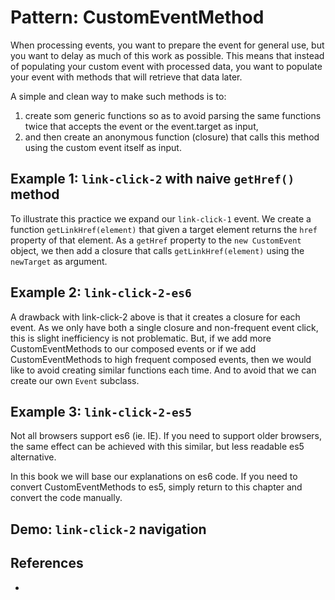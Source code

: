 # Pattern: CustomEventMethod

When processing events, you want to prepare the event for general use, but you want to delay 
as much of this work as possible.
This means that instead of populating your custom event with processed data, 
you want to populate your event with methods that will retrieve that data later.

A simple and clean way to make such methods is to:
 1. create som generic functions so as to avoid parsing the same functions twice 
    that accepts the event or the event.target as input,
 2. and then create an anonymous function (closure) that calls this method using the custom event 
    itself as input.

## Example 1: `link-click-2` with naive `getHref()` method

To illustrate this practice we expand our `link-click-1` event. 
We create a function `getLinkHref(element)` that given a target element returns 
the `href` property of that element.
As a `getHref` property to the `new CustomEvent` object, 
we then add a closure that calls `getLinkHref(element)` using the `newTarget` as argument.

<script src="https://cdn.jsdelivr.net/npm/joievents@1.0.0/src/webcomps/PrettyPrinter.js"></script>
<pretty-printer href="https://raw.githubusercontent.com/orstavik/JoiEvents/master/src/browse/link-click-2.js"></pretty-printer>

## Example 2: `link-click-2-es6`
                                                                    
A drawback with link-click-2 above is that it creates a closure for each event.
As we only have both a single closure and non-frequent event click, this is slight inefficiency
is not problematic. But, if we add more CustomEventMethods to our composed events or
if we add CustomEventMethods to high frequent composed events, then we would like to avoid
creating similar functions each time. And to avoid that we can create our own `Event` subclass.

<pretty-printer href="https://raw.githubusercontent.com/orstavik/JoiEvents/master/src/browse/link-click-2-es6.js"></pretty-printer>

## Example 3: `link-click-2-es5`

Not all browsers support es6 (ie. IE). If you need to support older browsers, 
the same effect can be achieved with this similar, but less readable es5 alternative.

<pretty-printer href="https://raw.githubusercontent.com/orstavik/JoiEvents/master/src/browse/link-click-2-es5.js"></pretty-printer>

In this book we will base our explanations on es6 code. If you need to convert CustomEventMethods to es5,
simply return to this chapter and convert the code manually.

## Demo: `link-click-2` navigation

<script async src="//jsfiddle.net/orstavik/at1e7opd/1/embed/html,result/"></script>

## References

 * 
                                                                            